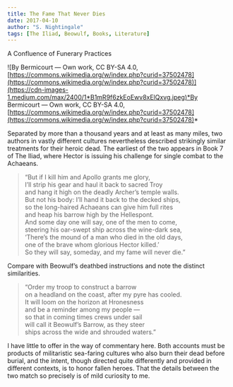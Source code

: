 ```yaml
---
title: The Fame That Never Dies
date: 2017-04-10
author: "S. Nightingale"
tags: [The Iliad, Beowulf, Books, Literature]
---
```

A Confluence of Funerary Practices

![By Bermicourt — Own work, CC BY-SA 4.0, [https://commons.wikimedia.org/w/index.php?curid=37502478](https://commons.wikimedia.org/w/index.php?curid=37502478)](https://cdn-images-1.medium.com/max/2400/1*B1mR9f6zkEoEwv8xElQxvg.jpeg)*By Bermicourt — Own work, CC BY-SA 4.0, [https://commons.wikimedia.org/w/index.php?curid=37502478](https://commons.wikimedia.org/w/index.php?curid=37502478)*

Separated by more than a thousand years and at least as many miles, two authors in vastly different cultures nevertheless described strikingly similar treatments for their heroic dead. The earliest of the two appears in Book 7 of The Iliad, where Hector is issuing his challenge for single combat to the Achaeans.
> “But if I kill him and Apollo grants me glory,  
I’ll strip his gear and haul it back to sacred Troy  
and hang it high on the deadly Archer’s temple walls.  
But not his body: I’ll hand it back to the decked ships,  
so the long-haired Achaeans can give him full rites  
and heap his barrow high by the Hellespont.  
And some day one will say, one of the men to come,  
steering his oar-swept ship across the wine-dark sea,  
‘There’s the mound of a man who died in the old days,  
one of the brave whom glorious Hector killed.’  
So they will say, someday, and my fame will never die.”

Compare with Beowulf’s deathbed instructions and note the distinct similarities.
> “Order my troop to construct a barrow  
on a headland on the coast, after my pyre has cooled.  
It will loom on the horizon at Hronesness  
and be a reminder among my people —  
so that in coming times crews under sail  
will call it Beowulf’s Barrow, as they steer  
ships across the wide and shrouded waters.”

I have little to offer in the way of commentary here. Both accounts must be products of militaristic sea-faring cultures who also burn their dead before burial, and the intent, though directed quite differently and provided in different contexts, is to honor fallen heroes. That the details between the two match so precisely is of mild curiosity to me.
